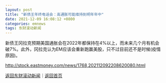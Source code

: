```yaml
---
layout: post
title: "新债王年终电话会：高通胀可能维持到明年年中"
date: 2021-12-09 16:08:12 +0800
categories: emnews
tags: 东财滚动新闻
---
```


新债王冈拉克预期美国通胀会在2022年都保持在4%以上，而未来几个月有机会破7%。此外，冈拉克认为EM应该会重新跑赢美股，只不过目前还不是时候(疫情原因)。

<http://stock.eastmoney.com/news/1768,202112092208620080.html>

[返回东财滚动新闻](//finews.withounder.com/emnews/)｜[返回首页](//finews.withounder.com/)